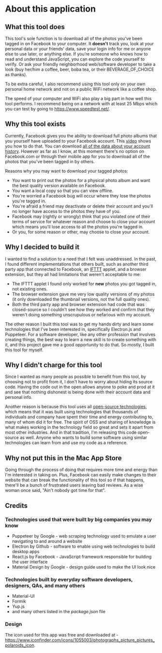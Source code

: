 # About this application

## What this tool does

This tool's sole function is to download all of the photos you've been tagged in on Facebook to your computer.  It **doesn't** track you, look at your personal data or your friends' data, save your login info for me or anyone else to use later, or anything else. If you’re someone who knows how to read and understand JavaScript, you can explore the code yourself to verify.  Or ask your friendly neighborhood web/software developer to take a look (buy her/him a coffee, beer, boba tea, or their BEVERAGE_OF_CHOICE as thanks).

To be extra careful, I also recommend using this tool only on your own personal home network and not on a public WiFi network like a coffee shop.

The speed of your computer and WiFi also play a big part in how well this tool performs.  I recommend being on a network with at least 25 Mbps which you can test by going to https://www.speedtest.net/.

## Why this tool exists

Currently, Facebook gives you the ability to download full photo albums that you yourself have uploaded to your Facebook account. This [video](https://www.youtube.com/watch?v=Qw6g1Db48Ok) shows you how to do that. You can download [all of the data about your account history](https://www.facebook.com/dyi/?x=AdkH-JV_BQLXYF_Q). However as far as I know, at this moment there's no option on Facebook.com or through their mobile app for you to download all of the photos that you've been tagged in by others.

Reasons why you may want to download your tagged photos:

- You want to print out the photos for a physical photo album and want the best quality version available on Facebook.
- You want a local copy so that you can view offline.
- You're worried a Facebook bug will occur where they lose the photos you're tagged in.
- You're afraid a friend may deactivate or delete their account and you'll no longer have access to the photos they have of you.
- Facebook may (rightly or wrongly) think that you violated one of their terms of service for whatever reason and choose to close your account which means you'll lose access to all the photos you're tagged in.
- Or you, for some reason or other, may choose to close your account.

## Why I decided to build it

I wanted to find a solution to a need that I felt was unaddressed.  In the past, I found different implementations that others built, such as another third party app that connected to Facebook, an [IFTTT](https://ifttt.com/) applet, and a browser extension, but they all had limitations that weren't acceptable to me:

- The IFTTT applet I found only worked for **new** photos you got tagged in, not existing ones.
- The browser extension gave me very low quality versions of my photos (it only downloaded the thumbnail versions, not the full quality ones).
- Both the third party app and browser extension had code that was closed-source so I couldn't see how they worked and confirm that they weren't doing something unscrupulous or nefarious with my account.

The other reason I built this tool was to get my hands dirty and learn some technologies that I've been interested in, specifically Electron.js and Puppeteer.  For a software developer, like any other profession that involves creating things, the best way to learn a new skill is to create something with it, and this project gave me a good opportunity to do that.  So mostly, I built this tool for myself.

## Why I didn't charge for this tool

Since I wanted as many people as possible to benefit from this tool, by choosing not to profit from it, I don't have to worry about hiding its source code. Having the code out in the open allows anyone to poke and prod at it and see that nothing dishonest is being done with their account data and personal info.

Another reason is because this tool uses all [open-source technologies](https://en.wikipedia.org/wiki/Open-source_software), which means that it was built using technologies that thousands of individuals and company have spent their time and energy contributing to, many of whom did it for free. The spirit of OSS and sharing of knowledge is what makes working in the technology field so great and sets it apart from most other industries. And in that tradition, I'm releasing this code open-source as well. Anyone who wants to build some software using similar technologies can learn from and use my code as a reference.

## Why not put this in the Mac App Store

Going through the process of doing that requires more time and energy than I'm interested in taking on.  Plus, Facebook can easily make changes to their website that can break the functionality of this tool so if that happens, there'll be a bunch of frustrated users leaving bad reviews. As a wise woman once said, "Ain't nobody got time for that".

## Credits

### Technologies used that were built by big companies you may know

- Puppeteer by Google - web scraping technology used to emulate a user navigating to and around a website
- Electron by Github - software to enable using web technologies to build desktop apps
- React.js by Facebook - JavaScript framework responsible for building the user interface
- Material Design by Google - design guide used to make the UI look nice

### Technologies built by everyday software developers, designers, QAs, and many others

- Material-UI
- Formik
- Yup.js
- and many others listed in the *package.json* file

### Design

The icon used for this app was free and downloaded at -  https://www.iconfinder.com/icons/1055003/photographs_picture_pictures_polaroids_icon.
